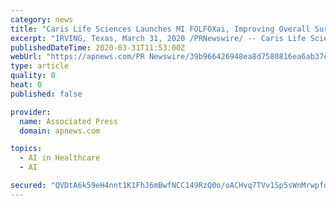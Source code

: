 ```yaml
---
category: news
title: "Caris Life Sciences Launches MI FOLFOXai, Improving Overall Survival by 50% for Metastatic Colorectal Cancer Patients"
excerpt: "IRVING, Texas, March 31, 2020 /PRNewswire/ -- Caris Life Sciences®, a leading innovator in molecular science focused on fulfilling the promise of precision medicine, today announced the launch of MI FOLFOXai™,"
publishedDateTime: 2020-03-31T11:53:00Z
webUrl: "https://apnews.com/PR Newswire/39b966426948ea8d7580816ea6ab37ee"
type: article
quality: 0
heat: 0
published: false

provider:
  name: Associated Press
  domain: apnews.com

topics:
  - AI in Healthcare
  - AI

secured: "QVDtA6k59eH4nnt1K1FhJ6mBwfNCC149RzQ0o/oACHvq7TVv1Sp5sWnMrwpfqGmUAfDncpnyD20syNLOSZFSOlKaOaKBpiEo4pVO4lnz1UZdY8woR3dQXX2rA8/IfM77z/IxQ2eaWrs32y/bWnbtOqwa/+yl8EjZgmpHfJrkRjAwUTZaPkgBrzsoY8PSok2QA8VTK6tjom1wvg1quQuCKWAVsH11tvrGGsSXgcl+jo6pvd1O0qUH5IPxgbh9buliw8cvQA4qJz4BmXG0O5ZxHw0eb0I16b0MxSBeAeHXCQVqV1xrNuBRd6FCqtkYjs4R;xnM2uho11oyr3VmKsTajdg=="
---
```


